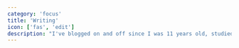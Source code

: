 ```yaml
---
category: 'focus'
title: 'Writing'
icon: ['fas', 'edit']
description: "I've blogged on and off since I was 11 years old, studied screenwriting for a couple years and have dabbled in poetry as well."
---
```

